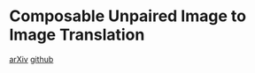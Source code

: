 # Composable Unpaired Image to Image Translation
[arXiv](https://arxiv.org/abs/1804.05470)
[github](https://github.com/lgraesser/im2im2im)
